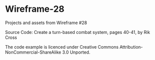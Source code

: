 # Wireframe-28
Projects and assets from Wireframe #28

Source Code: Create a turn-based combat system, pages 40-41, by Rik Cross

The code example is licenced under Creative Commons Attribution-NonCommercial-ShareAlike 3.0 Unported.
